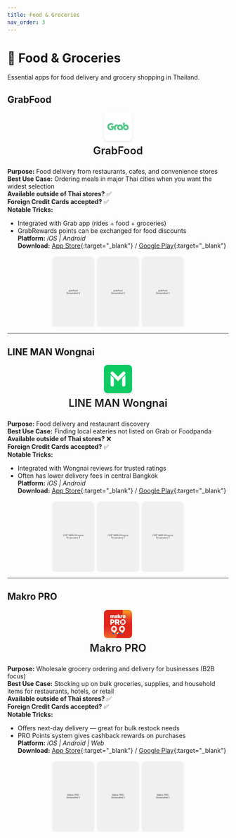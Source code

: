 ```yaml
---
title: Food & Groceries
nav_order: 3
---
```


<style>
/* Custom styling for Thailand Essential Apps */

/* Style the app icons - centered above app names */
.app-header {
  text-align: center;
  margin-bottom: 1.5rem;
}

.app-icon {
  display: block;
  margin: 0 auto 0.5rem auto;
  border-radius: 8px;
  box-shadow: 0 2px 4px rgba(0,0,0,0.1);
}

.app-title {
  margin: 0;
  font-size: 1.5rem;
  font-weight: 600;
}

/* Style the app screenshots */
.app-screenshots {
  display: flex;
  justify-content: center;
  gap: 0.75rem;
  margin-top: 1rem;
  flex-wrap: nowrap;
  overflow-x: auto;
}

.app-screenshot {
  width: 90px;
  height: 160px;
  object-fit: cover;
  border-radius: 8px;
  box-shadow: 0 2px 6px rgba(0,0,0,0.15);
  transition: transform 0.2s ease;
  flex-shrink: 0;
}

.app-screenshot:hover {
  transform: scale(1.05);
}
</style>

# 🍜 Food & Groceries

Essential apps for food delivery and grocery shopping in Thailand.

## GrabFood

<div class="app-header">
<img src="icons/grabfood.jpg" alt="GrabFood icon" width="64" height="64" class="app-icon"/>
<h3 class="app-title">GrabFood</h3>
</div>

**Purpose:** Food delivery from restaurants, cafes, and convenience stores  
**Best Use Case:** Ordering meals in major Thai cities when you want the widest selection  
**Available outside of Thai stores?** ✅  
**Foreign Credit Cards accepted?** ✅  
**Notable Tricks:**  
- Integrated with Grab app (rides + food + groceries)  
- GrabRewards points can be exchanged for food discounts  
**Platform:** *iOS | Android*  
**Download:** [App Store](https://apps.apple.com/app/grab/id647268330){:target="_blank"} / [Google Play](https://play.google.com/store/apps/details?id=com.grabtaxi.passenger){:target="_blank"}

<div class="app-screenshots">
<img src="screenshots/grabfood-1.jpg" alt="GrabFood Screenshot 1" class="app-screenshot"/>
<img src="screenshots/grabfood-2.jpg" alt="GrabFood Screenshot 2" class="app-screenshot"/>
<img src="screenshots/grabfood-3.jpg" alt="GrabFood Screenshot 3" class="app-screenshot"/>
</div>

---

## LINE MAN Wongnai

<div class="app-header">
<img src="icons/line-man-wongnai.png" alt="LINE MAN Wongnai icon" width="64" height="64" class="app-icon"/>
<h3 class="app-title">LINE MAN Wongnai</h3>
</div>

**Purpose:** Food delivery and restaurant discovery  
**Best Use Case:** Finding local eateries not listed on Grab or Foodpanda  
**Available outside of Thai stores?** ❌  
**Foreign Credit Cards accepted?** ✅  
**Notable Tricks:**  
- Integrated with Wongnai reviews for trusted ratings  
- Often has lower delivery fees in central Bangkok  
**Platform:** *iOS | Android*  
**Download:** [App Store](https://apps.apple.com/th/app/line-man-wongnai/id1071609634){:target="_blank"} / [Google Play](https://play.google.com/store/apps/details?id=com.linecorp.linemanth){:target="_blank"}

<div class="app-screenshots">
<img src="screenshots/line-man-wongnai-1.jpg" alt="LINE MAN Wongnai Screenshot 1" class="app-screenshot"/>
<img src="screenshots/line-man-wongnai-2.jpg" alt="LINE MAN Wongnai Screenshot 2" class="app-screenshot"/>
<img src="screenshots/line-man-wongnai-3.jpg" alt="LINE MAN Wongnai Screenshot 3" class="app-screenshot"/>
</div>

---

## Makro PRO

<div class="app-header">
<img src="icons/makro-pro.jpg" alt="Makro PRO icon" width="64" height="64" class="app-icon"/>
<h3 class="app-title">Makro PRO</h3>
</div>

**Purpose:** Wholesale grocery ordering and delivery for businesses (B2B focus)  
**Best Use Case:** Stocking up on bulk groceries, supplies, and household items for restaurants, hotels, or retail  
**Available outside of Thai stores?** ✅  
**Foreign Credit Cards accepted?** ✅  
**Notable Tricks:**  
- Offers next-day delivery — great for bulk restock needs  
- PRO Points system gives cashback rewards on purchases  
**Platform:** *iOS | Android | Web*  
**Download:** [App Store](https://apps.apple.com/th/app/makropro-9-9-super-deals/id1570380497){:target="_blank"} / [Google Play](https://play.google.com/store/apps/details?id=com.makromangoapp.production){:target="_blank"}

<div class="app-screenshots">
<img src="screenshots/makro-pro-1.jpg" alt="Makro PRO Screenshot 1" class="app-screenshot"/>
<img src="screenshots/makro-pro-2.jpg" alt="Makro PRO Screenshot 2" class="app-screenshot"/>
<img src="screenshots/makro-pro-3.jpg" alt="Makro PRO Screenshot 3" class="app-screenshot"/>
</div>

